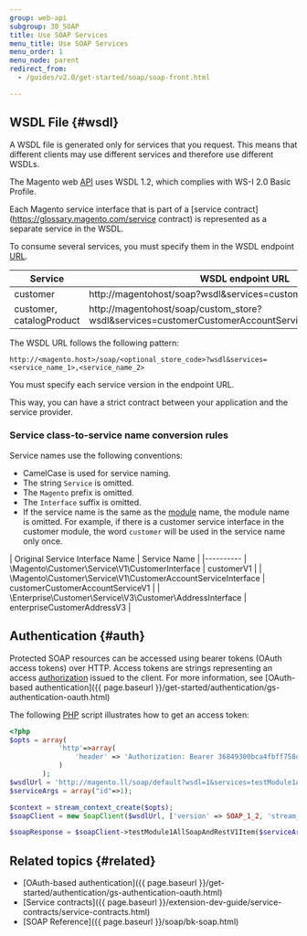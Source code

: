 ```yaml
---
group: web-api
subgroup: 30_SOAP
title: Use SOAP Services
menu_title: Use SOAP Services
menu_order: 1
menu_node: parent
redirect_from:
  - /guides/v2.0/get-started/soap/soap-front.html

---
```


## WSDL File {#wsdl}

A WSDL file is generated only for services that you request. This means that different clients may use different services and therefore use different WSDLs.

The Magento web [API](https://glossary.magento.com/API) uses WSDL 1.2, which complies with WS-I 2.0 Basic Profile.

Each Magento service interface that is part of a [service contract](https://glossary.magento.com/service contract) is represented as a separate service in the WSDL.

To consume several services, you must specify them in the WSDL endpoint [URL](https://glossary.magento.com/URL).


<table style="width:100%">
   <colgroup>
      <col width="20%" />
      <col width="40%" />
      <col width="40%" />
   </colgroup>
   <thead>
      <tr>
         <th>Service</th>
         <th>WSDL endpoint URL</th>
         <th>Available services</th>
      </tr>
   </thead>
   <tbody>
      <tr>
         <td>customer</td>
         <td>http://magentohost/soap?wsdl&services=customerV1</td>
         <td>\Magento\Customer\Service\V1\CustomerService</td>
      </tr>
       <tr>
         <td>customer, catalogProduct</td>
         <td>http://magentohost/soap/custom_store?wsdl&services=customerCustomerAccountServiceV1,catalogProductV2</td>
         <td>\Magento\Customer\Service\V1\CustomerAccountServiceInterface, \Magento\Catalog\Service\V2\ProductInterface</td>
      </tr>
   </tbody>
</table>

The WSDL URL follows the following pattern:

`http://<magento.host>/soap/<optional_store_code>?wsdl&services=<service_name_1>,<service_name_2>`

You must specify each service version in the endpoint URL.

This way, you can have a strict contract between your application and the service provider.
### Service class-to-service name conversion rules

Service names use the following conventions:

* CamelCase is used for service naming.
* The string `Service` is omitted.
* The `Magento` prefix is omitted.
* The `Interface` suffix is omitted.
* If the service name is the same as the [module](https://glossary.magento.com/module) name, the module name is omitted. For example, if there is a customer service interface in the customer module, the word `customer` will be used in the service name only once.

| Original Service Interface Name | Service Name |
|----------
| \Magento\Customer\Service\V1\CustomerInterface | customerV1 |
| \Magento\Customer\Service\V1\CustomerAccountServiceInterface | customerCustomerAccountServiceV1 |
| \Enterprise\Customer\Service\V3\Customer\AddressInterface | enterpriseCustomerAddressV3 |

## Authentication {#auth}

Protected SOAP resources can be accessed using bearer tokens (OAuth access tokens) over HTTP. Access tokens are strings representing an access [authorization](https://glossary.magento.com/authorization) issued to the client. For more information, see [OAuth-based authentication]({{ page.baseurl }}/get-started/authentication/gs-authentication-oauth.html)

The following [PHP](https://glossary.magento.com/PHP) script illustrates how to get an access token:

```php
<?php
$opts = array(
            'http'=>array(
                'header' => 'Authorization: Bearer 36849300bca4fbff758d93a3379f1b8e'
            )
        );
$wsdlUrl = 'http://magento.ll/soap/default?wsdl=1&services=testModule1AllSoapAndRestV1';
$serviceArgs = array("id"=>1);

$context = stream_context_create($opts);
$soapClient = new SoapClient($wsdlUrl, ['version' => SOAP_1_2, 'stream_context' => $context]);

$soapResponse = $soapClient->testModule1AllSoapAndRestV1Item($serviceArgs); ?>
```

## Related topics {#related}

* [OAuth-based authentication]({{ page.baseurl }}/get-started/authentication/gs-authentication-oauth.html)
* [Service contracts]({{ page.baseurl }}/extension-dev-guide/service-contracts/service-contracts.html)
* [SOAP Reference]({{ page.baseurl }}/soap/bk-soap.html)
